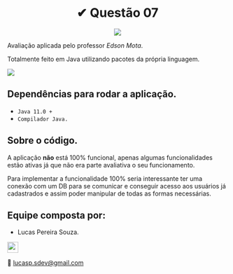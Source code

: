 <h1 align="center">✔ Questão 07 </h1>

<p align="center">
  <img src="http://wiki.stat.ucla.edu/distributome/uploads/a/a2/JAVA_animated.gif">
</p>

Avaliação aplicada pelo professor _Edson Mota_.

Totalmente feito em Java utilizando pacotes da própria linguagem.

<img src="https://i.makeagif.com/media/11-05-2015/7-wFhQ.gif">

## Dependências para rodar a aplicação.

- `Java 11.0 +`
- `Compilador Java.`

## Sobre o código.

A aplicação **não** está 100% funcional, apenas algumas funcionalidades estão ativas já que não era parte avaliativa o seu funcionamento.

Para implementar a funcionalidade 100% seria interessante ter uma conexão com um DB para se comunicar e conseguir acesso aos usuários já cadastrados e assim poder manipular de todas as formas necessárias.

## Equipe composta por:

* Lucas Pereira Souza.
<a href="https://www.linkedin.com/in/lucas-souza-dev/">
        <img height="25px" src="https://img.shields.io/badge/LinkedIn-0077B5?style=for-the-badge&logo=linkedin&logoColor=white">
</a>

📩 lucasp.sdev@gmail.com